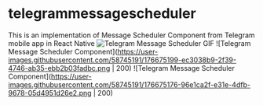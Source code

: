 # telegrammessagescheduler
This is an implementation of Message Scheduler Component from Telegram mobile app in React Native
![Telegram Message Scheduler GIF](https://user-images.githubusercontent.com/58745191/176674736-bcf0f64c-fd1a-4cac-9dd0-1e08ad18e35c.gif)
![Telegram Message Scheduler Component](https://user-images.githubusercontent.com/58745191/176675199-ec3038b9-2f39-4746-ab35-ebb2b03fadbc.png | 200)
![Telegram Message Scheduler Component](https://user-images.githubusercontent.com/58745191/176675176-96e1ca2f-e31e-4dfb-9678-05d4951d26e2.png | 200)
